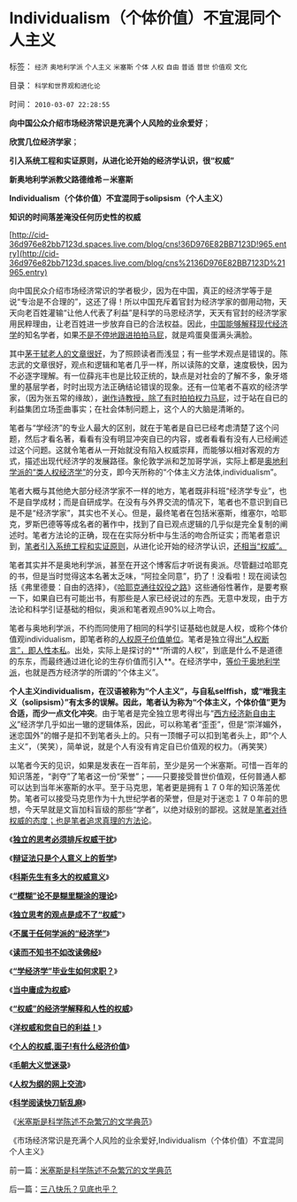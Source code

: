# Individualism（个体价值）不宜混同个人主义

标签： `经济` `奥地利学派` `个人主义` `米塞斯` `个体` `人权` `自由` `普适` `普世` `价值观` `文化` 

目录： `科学和世界观和进化论`

时间： `2010-03-07 22:28:55`

**向中国公众介绍市场经济常识是充满个人风险的业余爱好**；

**欣赏几位经济学家**；

**引入系统工程和实证原则，从进化论开始的经济学认识，很“权威”**

**新奥地利学派教父路德维希－米塞斯**

**Individualism（个体价值）不宜混同于solipsism（个人主义）**

**知识的时间落差淹没任何历史性的权威**

[http://cid-36d976e82bb7123d.spaces.live.com/blog/cns!36D976E82BB7123D!965.entry](http://cid-36d976e82bb7123d.spaces.live.com/blog/cns%2136D976E82BB7123D%21965.entry)

向中国民众介绍市场经济常识的学者极少，因为在中国，真正的经济学等于是说“专治是不合理的”，这还了得！所以中国充斥着官封为经济学家的御用动物，天天向老百姓灌输“让他人代表了利益”是科学的马恩经济学，天天有官封的经济学家用民粹理由，让老百姓进一步放弃自已的合法权益。因此，[中国能够解释现代经济学](../../../2009/9/9/经济学，政治中的经济学和“政治经济学”.md)的知名学者，如果[不是不停地跟进拍拍马屁](../../../2009/5/5/假装无私！专业化打哑迷诡辩的中国式专家.md)，就是鸡蛋臭蛋满头满脸。

其中[茅于轼老人的文章很好](../../../2009/1/23/市场经济去特权化,市场是最强大的天然的平准工具.md)，为了照顾读者而浅显；有一些学术观点是错误的。陈志武的文章很好，观点和逻辑和笔者几乎一样，所以读陈的文章，速度极快，因为不必逐字理解。有一位薛兆丰也是比较正统的，缺点是对社会的了解不多，象牙塔里的基层学者，时时出现方法正确结论错误的现象。还有一位笔者不喜欢的经济学家，（因为张五常的缘故），[谢作诗教授，除了有时拍拍权力马屁](../../../2009/7/27/离不开哲学理论的文化离不开权威的N代宗师.md)，过于站在自已的利益集团立场歪曲事实；在社会体制问题上，这个人的大脑是清晰的。

笔者与“学经济”的专业人最大的区别，就在于笔者是自已已经考虑清楚了这个问题，然后才看名著，看看有没有明显冲突自已的内容，或者看看有没有人已经阐述过这个问题。这就令笔者从一开始就没有陷入权威崇拜，而能够以相对客观的方式，描述出现代经济学的发展路径。象伦敦学派和芝加哥学派，实际上都是[奥地利学派的“类人权经济学”](../../../2009/10/31/人权经济学和人权对象模型.md)的分支，即今天所称的“个体主义方法体,individualism”。

笔者大概与其他绝大部分经济学家不一样的地方，笔者既非科班“经济学专业”，也不是自学成材；而是自研成学。在没有与外界交流的情况下，笔者也不意识到自已是不是“经济学家”，其实也不关心。但是，最终笔者在包括米塞斯，维塞尔，哈耶克，罗斯巴德等等成名者的著作中，找到了自已观点逻辑的几乎似是完全复制的阐述时。笔者方法论的正确，现在在实际分析中与生活的吻合所证实；而笔者意识到，[笔者引入系统工程和实证原则](../../../2009/5/4/使用Aorasms的角色分析社会经济流程.md)，从进化论开始的经济学认识，[还相当“权威”。](../../../2010/1/3/独立的思考必须排斥权威干扰.md)

笔者其实并不是奥地利学派，甚至在开这个博客后才听说有奥派。尽管翻过哈耶克的书，但是当时觉得这本名著太乏味，“阿拉全同意”，扔了！没看啦！现在阅读包括《弗里德曼：自由的选择》，《[哈耶克通往奴役之路](../../../2010/1/27/回顾通往奴役的历史之路.md)》这些通俗性著作，是要考察一下，如果自已有可能出书，有那些是人家已经说过的东西。无意中发现，由于方法论和科学引证基础的相似，奥派和笔者观点90%以上吻合。

笔者与奥地利学派，不约而同使用了相同的科学引证基础也就是人权，或称个体价值观individualism，即笔者称的[人权原子价值单位](../../../2010/1/21/人权是价值判断的原子单位.md)。笔者是独立得出[“人权断言”，即人性本私](../../../2009/10/28/人权和宗教信仰自由和播道和启蒙.md)。出处，实际上是探讨的**“所谓的人权”，到底是什么不是道德的东东，而最终通过进化论的生存价值而引入**。在经济学中，[等价于奥地利学派](../../../2009/10/22/奥地利学派和对象流程分析.md)，也就是西方经济学的所谓的“个体主义”。

**个人主义individualism，在汉语被称为“个人主义”，与自私selffish，或“唯我主义（solipsism）”有太多的误解。因此，笔者认为称为“个体主义，个体价值”更为合适，而少一点文化冲突**。由于笔者是完全独立思考得出与“[西方经济新自由主义](../../../2009/10/21/人权经济学是普世价值观经济学阐述.md)”经济学几乎如出一辙的逻辑体系，因此，可以称笔者“歪歪”，但是“崇洋媚外，迷恋国外”的帽子是扣不到笔者头上的。只有一顶帽子可以扣到笔者头上，即“个人主义”，（笑笑），简单说，就是个人有没有肯定自已价值观的权力。（再笑笑）

以笔者今天的见识，如果是发表在一百年前，至少是另一个米塞斯。可惜一百年的知识落差，“剥夺”了笔者这一份“荣誉”；——只要接受普世价值观，任何普通人都可以达到当年米塞斯的水平。至于马克思，笔者更是拥有１７０年的知识落差优势。笔者可以接受马克思作为十九世纪学者的荣誉，但是对于迷恋１７０年前的思想，今天早就是文盲加科盲级的那些“学者”，以绝对级别的鄙视。这就是[笔者对待权威的态度；也是笔者追求真理的方法论](../../../2008/6/6/真理源自观察、思考、实践；而不是对权威的追随.md)。

《[**独立的思考必须排斥权威干扰**](../../../2010/1/3/独立的思考必须排斥权威干扰.md)》

《[**辩证法只是个人意义上的哲学**](../../../2010/1/4/辩证法只是哲学意义上的个人信念.md)》

《[**科斯先生有多大的权威意义**](../../../2010/1/4/科斯先生有多大的权威意义.md)》

《[**“模糊”论不是糊里糊涂的理论**](../../../2010/1/5/“模糊”论不是糊里糊涂的理论.md)》

《[**独立思考的观点是成不了“权威”**](../../../2010/1/6/独立思考的观点是成不了“权威”.md)》

《[**不属于任何学派的“经济学”**](http://blog.sina.com.cn/s/blog_5563a64d0100gcqf.html)》

《[**读而不知书不如改读佛经**](../../../2010/1/6/读而不知书不如改读佛经.md)》

《[**“学经济学”毕业生如何求职？**](../../../2010/1/7/“学经济学”毕业生如何求职？.md)》

《[**当中庸成为权威**](../../../2010/1/7/当中庸成为权威.md)》

《[**“权威”的经济学解释和人性的权威**](../../../2010/1/9/“权威”的经济学解释和人性的权威.md)》

《[**洋权威和您自已的利益！**](../../../2010/1/9/洋权威和您自已的利益！.md)》

《[**个人的权威,面子!有什么经济价值**](../../../2010/1/10/个人的权威,面子!有什么经济价值.md)》

《[**毛朝大义觉迷录**](../../../2010/3/3/《大义觉迷录》监督舆论.md)》

《[**人权为纲的网上交流**](../../../2010/3/3/人权为纲的网上交流步骤.md)》

《[**科学阅读快刀斩乱麻**](../../../2010/3/7/科学阅读快刀斩乱麻.md)》

《[米塞斯是科学陈述不杂繁冗的文学典范](../../../2010/3/7/米塞斯是科学陈述不杂繁冗的文学典范.md)》

《市场经济常识是充满个人风险的业余爱好,Individualism（个体价值）不宜混同个人主义》



前一篇：[米塞斯是科学陈述不杂繁冗的文学典范](../../../2010/3/7/米塞斯是科学陈述不杂繁冗的文学典范.md)

后一篇：[三八快乐？见底也乎？](../../../2010/3/8/三八快乐？见底也乎？.md)